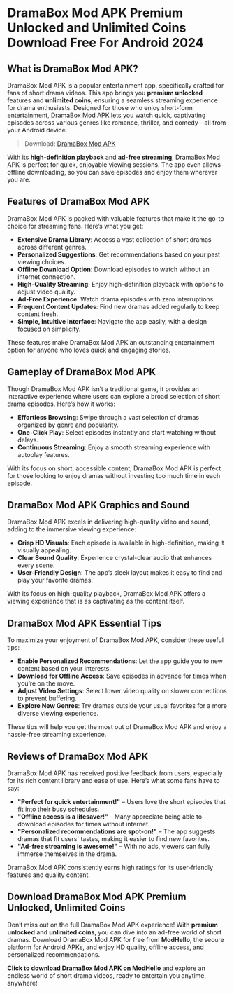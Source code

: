 # DramaBox Mod APK Premium Unlocked and Unlimited Coins Download Free For Android 2024

## What is DramaBox Mod APK?

DramaBox Mod APK is a popular entertainment app, specifically crafted for fans of short drama videos. This app brings you **premium unlocked** features and **unlimited coins**, ensuring a seamless streaming experience for drama enthusiasts. Designed for those who enjoy short-form entertainment, DramaBox Mod APK lets you watch quick, captivating episodes across various genres like romance, thriller, and comedy—all from your Android device.

>Download: [DramaBox Mod APK](https://modhello.com/dramabox/)

With its **high-definition playback** and **ad-free streaming**, DramaBox Mod APK is perfect for quick, enjoyable viewing sessions. The app even allows offline downloading, so you can save episodes and enjoy them wherever you are.

## Features of DramaBox Mod APK

DramaBox Mod APK is packed with valuable features that make it the go-to choice for streaming fans. Here’s what you get:

- **Extensive Drama Library**: Access a vast collection of short dramas across different genres.
- **Personalized Suggestions**: Get recommendations based on your past viewing choices.
- **Offline Download Option**: Download episodes to watch without an internet connection.
- **High-Quality Streaming**: Enjoy high-definition playback with options to adjust video quality.
- **Ad-Free Experience**: Watch drama episodes with zero interruptions.
- **Frequent Content Updates**: Find new dramas added regularly to keep content fresh.
- **Simple, Intuitive Interface**: Navigate the app easily, with a design focused on simplicity.

These features make DramaBox Mod APK an outstanding entertainment option for anyone who loves quick and engaging stories.

## Gameplay of DramaBox Mod APK

Though DramaBox Mod APK isn’t a traditional game, it provides an interactive experience where users can explore a broad selection of short drama episodes. Here’s how it works:

- **Effortless Browsing**: Swipe through a vast selection of dramas organized by genre and popularity.
- **One-Click Play**: Select episodes instantly and start watching without delays.
- **Continuous Streaming**: Enjoy a smooth streaming experience with autoplay features.

With its focus on short, accessible content, DramaBox Mod APK is perfect for those looking to enjoy dramas without investing too much time in each episode.

## DramaBox Mod APK Graphics and Sound

DramaBox Mod APK excels in delivering high-quality video and sound, adding to the immersive viewing experience:

- **Crisp HD Visuals**: Each episode is available in high-definition, making it visually appealing.
- **Clear Sound Quality**: Experience crystal-clear audio that enhances every scene.
- **User-Friendly Design**: The app’s sleek layout makes it easy to find and play your favorite dramas.

With its focus on high-quality playback, DramaBox Mod APK offers a viewing experience that is as captivating as the content itself.

## DramaBox Mod APK Essential Tips

To maximize your enjoyment of DramaBox Mod APK, consider these useful tips:

- **Enable Personalized Recommendations**: Let the app guide you to new content based on your interests.
- **Download for Offline Access**: Save episodes in advance for times when you’re on the move.
- **Adjust Video Settings**: Select lower video quality on slower connections to prevent buffering.
- **Explore New Genres**: Try dramas outside your usual favorites for a more diverse viewing experience.

These tips will help you get the most out of DramaBox Mod APK and enjoy a hassle-free streaming experience.

## Reviews of DramaBox Mod APK

DramaBox Mod APK has received positive feedback from users, especially for its rich content library and ease of use. Here’s what some fans have to say:

- **"Perfect for quick entertainment!"** – Users love the short episodes that fit into their busy schedules.
- **"Offline access is a lifesaver!"** – Many appreciate being able to download episodes for times without internet.
- **"Personalized recommendations are spot-on!"** – The app suggests dramas that fit users' tastes, making it easier to find new favorites.
- **"Ad-free streaming is awesome!"** – With no ads, viewers can fully immerse themselves in the drama.

DramaBox Mod APK consistently earns high ratings for its user-friendly features and quality content.

## Download DramaBox Mod APK Premium Unlocked, Unlimited Coins

Don’t miss out on the full DramaBox Mod APK experience! With **premium unlocked** and **unlimited coins**, you can dive into an ad-free world of short dramas. Download DramaBox Mod APK for free from **ModHello**, the secure platform for Android APKs, and enjoy HD quality, offline access, and personalized recommendations.

**Click to download DramaBox Mod APK on ModHello** and explore an endless world of short drama videos, ready to entertain you anytime, anywhere!
